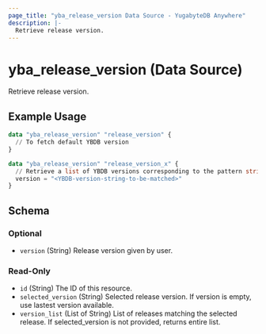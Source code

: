 ```yaml
---
page_title: "yba_release_version Data Source - YugabyteDB Anywhere"
description: |-
  Retrieve release version.
---
```


# yba_release_version (Data Source)

Retrieve release version.

## Example Usage

```terraform
data "yba_release_version" "release_version" {
  // To fetch default YBDB version
}

data "yba_release_version" "release_version_x" {
  // Retrieve a list of YBDB versions corresponding to the pattern string.
  version = "<YBDB-version-string-to-be-matched>"
}
```

<!-- schema generated by tfplugindocs -->
## Schema

### Optional

- `version` (String) Release version given by user.

### Read-Only

- `id` (String) The ID of this resource.
- `selected_version` (String) Selected release version. If version is empty, use lastest version available.
- `version_list` (List of String) List of releases matching the selected release. If selected_version is not provided, returns entire list.

